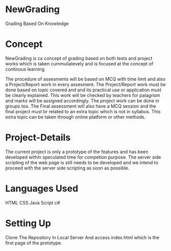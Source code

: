 # NewGrading
Grading Based On Knowledge
# Concept
NewGrading is ca concept of grading based on both tests and project works which is taken cummuliatevely and is focused at the concept of continous learning

The procedure of assesments will be based on MCQ with time limit and also a Project/Report work in every assesment. The Project/Report work must be done based on topic covered and  and its practical use or application must be clearly explained. This work will be checked by teachers for palagrism and marks will be assigned accordingly. The project work can be done in groups too.
The Final assessment will also have a MCQ session and the final project must br related to an extra topic which is not in syllabus. This extra topic can be taken through online platform or other methods.  

# Project-Details
The current project is only a prototype of the features and has been developed within speculated time for competion purpose. The server side scripting of the web page is still needs to be developed and we intend to proceed with the server side scripting as soon as possible.

# Languages Used
HTML
CSS
Java Script
c#

# Setting Up
Clone The Repository In Local Server And access index.html which is the first page of the prototype.
